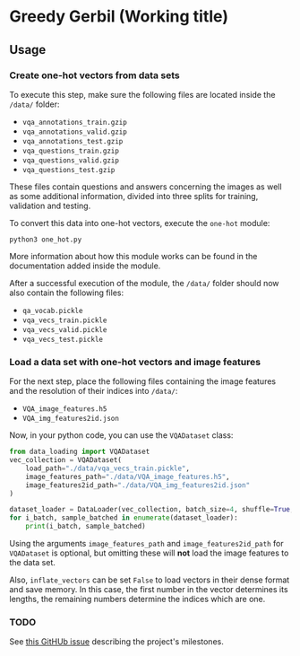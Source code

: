 # Greedy Gerbil (Working title)
## Usage

### Create one-hot vectors from data sets

To execute this step, make sure the following files are located inside the
`/data/` folder:

* `vqa_annotations_train.gzip`
* `vqa_annotations_valid.gzip`
* `vqa_annotations_test.gzip`
* `vqa_questions_train.gzip`
* `vqa_questions_valid.gzip`
* `vqa_questions_test.gzip`

These files contain questions and answers concerning the images as well
as some additional information, divided into three splits for training,
validation and testing.

To convert this data into one-hot vectors, execute the `one-hot` module:

    python3 one_hot.py

More information about how this module works can be found in the documentation
added inside the module.

After a successful execution of the module, the `/data/` folder should now
also contain the following files:

* `qa_vocab.pickle`
* `vqa_vecs_train.pickle`
* `vqa_vecs_valid.pickle`
* `vqa_vecs_test.pickle`

### Load a data set with one-hot vectors and image features

For the next step, place the following files containing the image features
and the resolution of their indices into `/data/`:

* `VQA_image_features.h5`
* `VQA_img_features2id.json`

Now, in your python code, you can use the `VQADataset` class:

```python
from data_loading import VQADataset
vec_collection = VQADataset(
    load_path="./data/vqa_vecs_train.pickle",
    image_features_path="./data/VQA_image_features.h5",
    image_features2id_path="./data/VQA_img_features2id.json"
)

dataset_loader = DataLoader(vec_collection, batch_size=4, shuffle=True, num_workers=4)
for i_batch, sample_batched in enumerate(dataset_loader):
    print(i_batch, sample_batched)
```

Using the arguments `image_features_path` and `image_features2id_path` for
`VQADataset` is optional, but omitting these will **not** load the image features
to the data set.

Also, `inflate_vectors` can be set `False` to load vectors in their dense
format and save memory. In this case, the first number in the vector determines its
lengths, the remaining numbers determine the indices which are one.


### TODO
See [this GitHUb issue](https://github.com/Kaleidophon/greedy-gerbil/issues/4)
describing the project's milestones.

